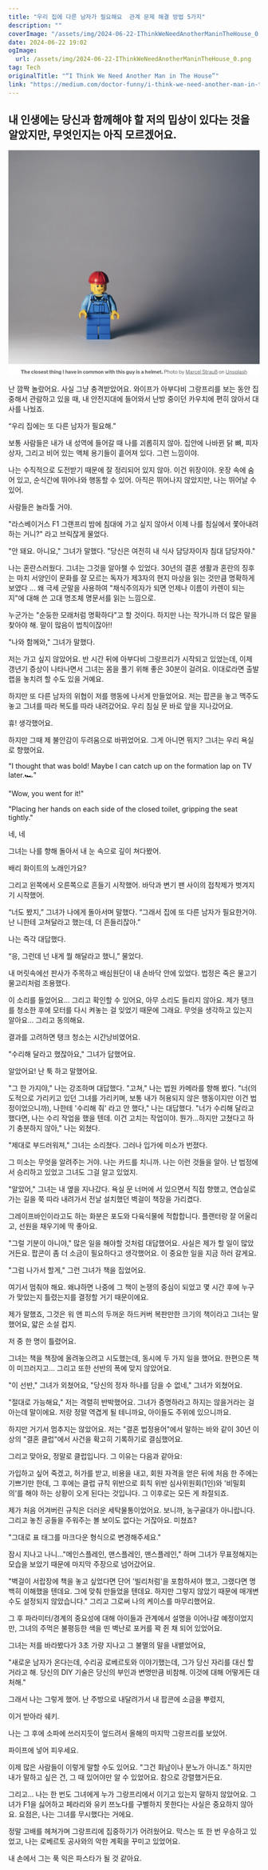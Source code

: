 ```yaml
---
title: "우리 집에 다른 남자가 필요해요  관계 문제 해결 방법 5가지"
description: ""
coverImage: "/assets/img/2024-06-22-IThinkWeNeedAnotherManinTheHouse_0.png"
date: 2024-06-22 19:02
ogImage: 
  url: /assets/img/2024-06-22-IThinkWeNeedAnotherManinTheHouse_0.png
tag: Tech
originalTitle: "“I Think We Need Another Man in The House”"
link: "https://medium.com/doctor-funny/i-think-we-need-another-man-in-the-house-2653c7ed8f70"
---
```



## 내 인생에는 당신과 함께해야 할 저의 밉상이 있다는 것을 알았지만, 무엇인지는 아직 모르겠어요.

![이미지](/assets/img/2024-06-22-IThinkWeNeedAnotherManinTheHouse_0.png)

난 깜짝 놀랐어요. 사실 그냥 충격받았어요. 와이프가 아부다비 그랑프리를 보는 동안 집중해서 관람하고 있을 때, 내 안전지대에 들어와서 난방 중이던 카우치에 편히 앉아서 대사를 나눴죠.

“우리 집에는 또 다른 남자가 필요해.”

<div class="content-ad"></div>

보통 사람들은 내가 내 성역에 들어갈 때 나를 괴롭히지 않아. 집안에 나바뀐 닭 뼈, 피자 상자, 그리고 비어 있는 액체 용기들이 흩어져 있다. 그런 느낌이야.

나는 수직적으로 도전받기 때문에 잘 정리되어 있지 않아. 이건 위장이야. 옷장 속에 숨어 있고, 순식간에 뛰어나와 행동할 수 있어. 아직은 뛰어나지 않았지만, 나는 뛰어날 수 있어.

사람들은 놀라툴 거야.

"라스베이거스 F1 그랜프리 밤에 침대에 가고 싶지 않아서 이제 나를 침실에서 쫓아내려 하는 거니?" 라고 브릭잖게 물었다.

<div class="content-ad"></div>

"안 돼요. 아니요," 그녀가 말했다. "당신은 여전히 내 식사 담당자이자 침대 담당자야."

나는 혼란스러웠다. 그녀는 그것을 알아챌 수 있었다. 30년의 결혼 생활과 혼란의 징후는 마치 서양인이 문화를 잘 모르는 독자가 제3자의 현지 마상을 읽는 것만큼 명확하게 보였다 ... 왜 극세 군말을 사용하여 "채식주의자가 되면 언제나 이름이 카렌이 되는지"에 대해 쓴 고대 명조체 명문서를 읽는 느낌으로.  

누군가는 "순둥한 모래처럼 명확하다"고 할 것이다. 하지만 나는 작가니까 더 많은 말을 찾아야 해. 말이 많음이 법칙이잖아!!

"나와 함께와," 그녀가 말했다.

<div class="content-ad"></div>

저는 가고 싶지 않았어요. 반 시간 뒤에 아부다비 그랑프리가 시작되고 있었는데, 이제 갱년기 증상이 나타나면서 그녀는 몸을 풀기 위해 좋은 30분이 걸려요. 이대로라면 출발 랩을 놓치려 할 수도 있을 거예요.

하지만 또 다른 남자의 위협이 저를 행동에 나서게 만들었어요. 저는 팝콘을 놓고 맥주도 놓고 그녀를 따라 복도를 따라 내려갔어요. 우리 침실 문 바로 앞을 지나갔어요.

휴! 생각했어요.

하지만 그때 제 불안감이 두려움으로 바뀌었어요. 그게 아니면 뭐지? 그녀는 우리 욕실로 향했어요.

<div class="content-ad"></div>

"I thought that was bold! Maybe I can catch up on the formation lap on TV later.🏎️"

"Wow, you went for it!"

"Placing her hands on each side of the closed toilet, gripping the seat tightly."

<div class="content-ad"></div>

네, 네

그녀는 나를 향해 돌아서 내 눈 속으로 깊이 쳐다봤어.

배리 화이트의 노래인가요?

그리고 왼쪽에서 오른쪽으로 흔들기 시작했어. 바닥과 변기 팬 사이의 접착제가 벗겨지기 시작했어.

<div class="content-ad"></div>

“너도 봤지,” 그녀가 나에게 돌아서며 말했다. “그래서 집에 또 다른 남자가 필요한거야. 난 니한테 고쳐달라고 했는데, 더 흔들리잖아.”

나는 즉각 대답했다.

“응, 그런데 넌 내게 뭘 해달라고 했니,” 물었다.

내 머릿속에선 판사가 주목하고 배심원단이 내 손바닥 안에 있었다. 법정은 죽은 물고기 물고리처럼 조용했다.

<div class="content-ad"></div>

이 소리를 들었어요... 그리고 확인할 수 있어요, 아무 소리도 들리지 않아요. 제가 탱크를 청소한 후에 모터를 다시 켜놓는 걸 잊었기 때문에 그래요. 무엇을 생각하고 있는지 알아요... 그리고 동의해요.

결과를 고려하면 탱크 청소는 시간낭비였어요.

"수리해 달라고 했잖아요," 그녀가 답했어요.

알았어요! 난 툭 하고 말했어요.

<div class="content-ad"></div>

"그 한 가지야," 나는 강조하며 대답했다. "고쳐," 나는 법원 카메라를 향해 봤다. "너(의도적으로 가리키고 있던 그녀를 가리키며, 보통 내가 허용되지 않은 행동이지만 이건 법정이었으니까), 나한테 '수리해 줘' 라고 안 했다," 나는 대답했다. "너가 수리해 달라고 했다면, 나는 수리 작업을 했을 텐데. 이건 고치는 작업이야. 뭔가...하지만 고쳤다고 하기 충분하지 않아," 나는 외쳤다.

"제대로 부드러워져," 그녀는 소리쳤다. 그러나 입가에 미소가 번졌다.

그 미소는 무엇을 알려주는 거야. 나는 카드를 치니까. 나는 이런 것들을 알아. 난 법정에서 승리하고 있었고 그녀도 그걸 알고 있었지.

"알았어," 그녀는 내 옆을 지나갔다. 욕실 문 너머에 서 있으면서 직접 향했고, 연습실로 가는 길을 쭉 따라 내려가서 전날 설치했던 벽걸이 책장을 가리켰다.

<div class="content-ad"></div>

그레이프바인이라고도 하는 화분은 포도와 다육식물에 적합합니다. 플랜터랑 잘 어울리고, 선원을 채우기에 딱 좋아요.

<div class="content-ad"></div>

"그럴 기분이 아니야," 많은 일을 해야할 것처럼 대답했어요. 사실은 제가 할 일이 많았거든요. 팝콘이 좀 더 소금이 필요하다고 생각했어요. 이 중요한 일을 지금 하러 갈게요.

"그럼 나가서 할게," 그런 그녀가 책을 집었어요.

여기서 멈춰야 해요. 왜냐하면 나중에 그 책이 논쟁의 중심이 되었고 몇 시간 후에 누구가 맞았는지 틀렸는지를 결정할 거기 때문이에요.

제가 말했죠, 그것은 워 앤 피스의 두꺼운 하드커버 복판만한 크기의 책이라고 그녀는 말했어요, 얇은 소설 컵지.

<div class="content-ad"></div>

저 중 한 명이 틀렸어요.

그녀는 책을 책장에 올려놓으려고 시도했는데, 동시에 두 가지 일을 했어요. 한편으론 책이 미끄러지고... 그리고 또한 선반의 폭에 맞지 않았어요.

"이 선반," 그녀가 외쳤어요, "당신의 정자 하나를 담을 수 없네," 그녀가 외쳤어요.

"절대로 가능해요," 저는 격렬히 반박했어요. 그녀가 증명하라고 하지는 않을거라는 걸 아는데 말이에요. 저랑 정말 역겹게 될 테니까요, 아이들도 주위에 있으니까요.

<div class="content-ad"></div>

하지만 거기서 멈추지는 않았어요. 저는 "결혼 법정용어"에서 말하는 바와 같이 30년 이상의 "결혼 클럽"에서 사건을 확고히 기록하기로 결심했어요.

그리고 맞아요, 정말로 클럽입니다. 그 이유는 다음과 같아요:

가입하고 싶어 죽겠고, 허가를 받고, 비용을 내고, 회원 자격을 얻은 뒤에 처음 한 주에는 기쁘기만 한데, 그 후에는 클럽 규칙 위반으로 회칙 위반 심사위원회(1인)와 '비밀회의'를 해야 하는 상황이 오게 된다는 것입니다. 그 이후로는 모든 게 좌절되죠.

제가 처음 어겨버린 규칙은 더러운 세탁물통이었어요. 보니까, 농구골대가 아니랍니다. 그리고 놓친 공들을 주워주는 볼 보이도 없다는 거잖아요. 미쳤죠?

<div class="content-ad"></div>

"그대로 표 태그를 마크다운 형식으로 변경해주세요."

<div class="content-ad"></div>

잠시 지나고 나니..."메인스플레인, 맨스플레인, 맨스플레인," 하며 그녀가 무표정해지는 모습을 보았기 때문에 마지막 주장으로 넘어갔어요.

"벽걸이 서랍장에 책을 놓고 싶었다면 단어 '빌리처럼'을 포함하셔야 했고, 그랬다면 명백히 이해했을 텐데요. 그에 맞춰 만들었을 텐데요. 하지만 그렇지 않았기 때문에 매개변수도 설정되지 않았습니다." 그리고 그로써 나의 케이스를 마무리했어요.

그 후 파라미터/경계의 중요성에 대해 아이들과 관계에서 설명을 이어나갈 예정이었지만, 그녀의 주먹은 불평등한 색을 띤 벽난로 포커를 꽉 쥔 채 되어 있었어요.

그녀는 저를 바라봤다가 3초 가량 지나고 그 불멸의 말을 내뱉었어요,

<div class="content-ad"></div>

"새로운 남자가 온다는데, 수리공 로베르토와 이야기했는데, 그가 당신 자리를 대신 할 거라고 해. 당신의 DIY 기술은 당신의 부인과 변명만큼 비참해. 이것에 대해 어떻게든 대처해."

그래서 나는 그렇게 했어. 난 주방으로 내달려가서 내 팝콘에 소금을 뿌렸지,

이거 받아라 쉐키.

나는 그 후에 소파에 쓰러지듯이 엎드려서 올해의 마지막 그랑프리를 보았어.

<div class="content-ad"></div>

파이프에 넣어 피우세요.

이제 많은 사람들이 이렇게 말할 수도 있어요. "그건 화남이나 분노가 아니죠." 하지만 내가 말하고 싶은 건, 그 때 있어야만 알 수 있었어요. 참으로 강렬했거든요.

그리고... 나는 한 번도 그녀에게 누가 그랑프리에서 이기고 있는지 말하지 않았어요. 그녀가 F1을 싫어하고 페라리와 유키 쯔노다를 구별하지 못한다는 사실은 중요하지 않아요. 요점은, 나는 그녀를 무시했다는 거에요.

정말 고배를 헤쳐가며 그랑프리에 집중하기가 어려웠어요. 막스는 또 한 번 우승하고 있었고, 나는 로베르토 공사와의 악한 계획을 꾸미고 있었어요.

<div class="content-ad"></div>

내 손에서 그는 푹 익은 파스타가 될 것 같아요.